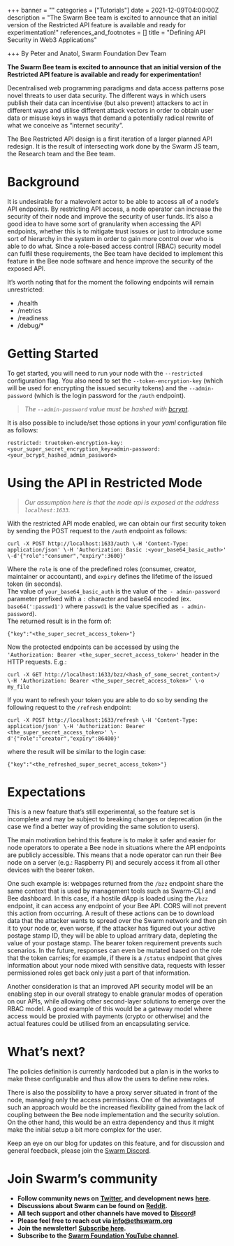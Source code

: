 +++
banner = ""
categories = ["Tutorials"]
date = 2021-12-09T04:00:00Z
description = "The Swarm Bee team is excited to announce that an initial version of the Restricted API feature is available and ready for experimentation!"
references_and_footnotes = []
title = "Defining API Security in Web3 Applications"

+++
By Peter and Anatol, Swarm Foundation Dev Team

**The Swarm Bee team is excited to announce that an initial version of the Restricted API feature is available and ready for experimentation!**

Decentralised web programming paradigms and data access patterns pose novel threats to user data security. The different ways in which users publish their data can incentivise (but also prevent) attackers to act in different ways and utilise different attack vectors in order to obtain user data or misuse keys in ways that demand a potentially radical rewrite of what we conceive as “internet security”.

The Bee Restricted API design is a first iteration of a larger planned API redesign. It is the result of intersecting work done by the Swarm JS team, the Research team and the Bee team.

# Background

It is undesirable for a malevolent actor to be able to access all of a node’s API endpoints. By restricting API access, a node operator can increase the security of their node and improve the security of user funds. It’s also a good idea to have some sort of granularity when accessing the API endpoints, whether this is to mitigate trust issues or just to introduce some sort of hierarchy in the system in order to gain more control over who is able to do what. Since a role-based access control (RBAC) security model can fulfil these requirements, the Bee team have decided to implement this feature in the Bee node software and hence improve the security of the exposed API.

It’s worth noting that for the moment the following endpoints will remain unrestricted:

* /health
* /metrics
* /readiness
* /debug/*

# Getting Started

To get started, you will need to run your node with the `--restricted` configuration flag. You also need to set the `--token-encryption-key` (which will be used for encrypting the issued security tokens) and the `--admin-password` (which is the login password for the `/auth` endpoint).

> _The `--admin-password` value must be hashed with_ [_bcrypt_](https://bcrypt-generator.com/)_._

It is also possible to include/set those options in your _yaml_ configuration file as follows:

    restricted: truetoken-encryption-key: <your_super_secret_encryption_key>admin-password: <your_bcrypt_hashed_admin_password>

# Using the API in Restricted Mode

> _Our assumption here is that the node api is exposed at the address `localhost:1633`._

With the restricted API mode enabled, we can obtain our first security token by sending the POST request to the `/auth` endpoint as follows:

    curl -X POST http://localhost:1633/auth \-H 'Content-Type: application/json' \-H 'Authorization: Basic :<your_base64_basic_auth>' \-d'{"role":"consumer","expiry":3600}'

Where the `role` is one of the predefined roles (consumer, creator, maintainer or accountant), and `expiry` defines the lifetime of the issued token (in seconds).  
The value of `your_base64_basic_auth` is the value of the` - admin-password` parameter prefixed with a `:` character and base64 encoded (ex. `base64(':passwd1')` where `passwd1` is the value specified as` - admin-password`).  
The returned result is in the form of:

    {"key":"<the_super_secret_access_token>"}

Now the protected endpoints can be accessed by using the `'Authorization: Bearer <the_super_secret_access_token>'` header in the HTTP requests. E.g.:

    curl -X GET http://localhost:1633/bzz/<hash_of_some_secret_content>/ \-H 'Authorization: Bearer <the_super_secret_access_token>' \-o my_file

If you want to refresh your token you are able to do so by sending the following request to the `/refresh` endpoint:

    curl -X POST http://localhost:1633/refresh \-H 'Content-Type: application/json' \-H 'Authorization: Bearer <the_super_secret_access_token>' \-d'{"role":"creator","expiry":86400}'

where the result will be similar to the login case:

    {"key":"<the_refreshed_super_secret_access_token>"}

# Expectations

This is a new feature that’s still experimental, so the feature set is incomplete and may be subject to breaking changes or deprecation (in the case we find a better way of providing the same solution to users).

The main motivation behind this feature is to make it safer and easier for node operators to operate a Bee node in situations where the API endpoints are publicly accessible. This means that a node operator can run their Bee node on a server (e.g.: Raspberry Pi) and securely access it from all other devices with the bearer token.

One such example is: webpages returned from the `/bzz` endpoint share the same context that is used by management tools such as Swarm-CLI and Bee dashboard. In this case, if a hostile dApp is loaded using the `/bzz` endpoint, it can access any endpoint of your Bee API. CORS will not prevent this action from occurring. A result of these actions can be to download data that the attacker wants to spread over the Swarm network and then pin it to your node or, even worse, if the attacker has figured out your active postage stamp ID, they will be able to upload arritrary data, depleting the value of your postage stamp. The bearer token requirement prevents such scenarios. In the future, responses can even be mutated based on the role that the token carries; for example, if there is a `/status` endpoint that gives information about your node mixed with sensitive data, requests with lesser permissioned roles get back only just a part of that information.

Another consideration is that an improved API security model will be an enabling step in our overall strategy to enable granular modes of operation on our APIs, while allowing other second-layer solutions to emerge over the RBAC model. A good example of this would be a gateway model where access would be proxied with payments (crypto or otherwise) and the actual features could be utilised from an encapsulating service.

# What’s next?

The policies definition is currently hardcoded but a plan is in the works to make these configurable and thus allow the users to define new roles.

There is also the possibility to have a proxy server situated in front of the node, managing only the access permissions. One of the advantages of such an approach would be the increased flexibility gained from the lack of coupling between the Bee node implementation and the security solution. On the other hand, this would be an extra dependency and thus it might make the initial setup a bit more complex for the user.

Keep an eye on our blog for updates on this feature, and for discussion and general feedback, please join the [Swarm Discord](https://discord.gg/wdghaQsGq5).

# Join Swarm’s community

* **Follow community news on** [**Twitter**](https://twitter.com/ethswarmhive)**, and development news** [**here**](https://twitter.com/ethswarm)**.**
* **Discussions about Swarm can be found on** [**Reddit**](https://www.reddit.com/r/ethswarm/)**.**
* **All tech support and other channels have moved to** [**Discord**](https://discord.gg/wdghaQsGq5)**!**
* **Please feel free to reach out via info@ethswarm.org**
* **Join the newsletter!** [**Subscribe here**](https://www.ethswarm.org/newsletter.html)**.**
* **Subscribe to the** [**Swarm Foundation YouTube channel**](https://www.youtube.com/channel/UCu6ywn9MTqdREuE6xuRkskA/videos)**.**
